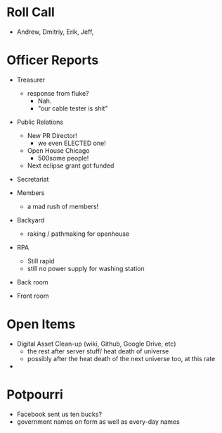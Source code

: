Roll Call
=========
- Andrew, Dmitriy, Erik, Jeff, 
  
Officer Reports
===============
- Treasurer
  - response from fluke?
    - Nah. 
    - "our cable tester is shit"
- Public Relations
  - New PR Director! 
    - we even ELECTED one!
  - Open House Chicago
    - 500some people!
  - Next eclipse grant got funded
- Secretariat
- Members
  - a mad rush of members!
- Backyard
  - raking / pathmaking for openhouse
- RPA
  - Still rapid
  - still no power supply for washing station
- Back room

- Front room

Open Items
==========
- Digital Asset Clean-up (wiki, Github, Google Drive, etc)
  - the rest after server stuff/ heat death of universe
  - possibly after the heat death of the next universe too, at this rate
- 
Potpourri
=========
- Facebook sent us ten bucks?
- government names on form as well as every-day names
